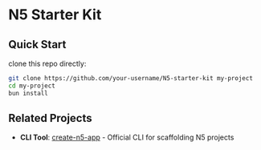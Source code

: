 # N5 Starter Kit

## Quick Start

clone this repo directly:

```bash
git clone https://github.com/your-username/N5-starter-kit my-project
cd my-project
bun install
```

## Related Projects

- **CLI Tool**: [create-n5-app](https://github.com/your-username/create-n5-app) - Official CLI for scaffolding N5 projects
